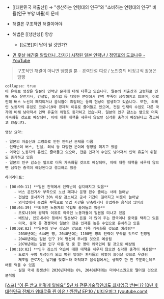 - [[대한민국 저출산]] → "생산하는 연령대의 인구"와 "소비하는 연령대의 인구" 비율(인구 부양 비율)이 문제 
- 해결은 구조적인 해결이어야
- 해법은 [[생산성]] 향상
	- [[로봇]]이 답이 될 것인가?



- [먼 훗날 얘긴줄 알았더니..갑자기 시작된 일본 인력난 / 정영효의 도쿄나우 - YouTube](https://www.youtube.com/watch?v=CJawu4Hkg8M&ab_channel=%ED%95%9C%EA%B2%BD%EA%B8%80%EB%A1%9C%EB%B2%8C%EB%A7%88%EC%BC%93)
> 구조적인 해결이 아니면 땜빵일 뿐 - 경력단절 여성 / 노인층의 비정규직 활용은 땜빵
```ad-bing
collapse: true
이 유튜브 영상은 일본의 인력난 문제에 대해 다루고 있습니다. 일본의 저출산과 고령화로 인해 버스 운전기사, 건설업, 외식업 등 다양한 분야에서 인력 부족이 심각해지고 있으며, 이로 인해 버스 노선이 폐지되거나 음식점이 휴업하는 등의 현상이 발생하고 있습니다. 또한, 외국인 노동자의 유입도 코로나19와 경제적 이유로 줄어들고 있으며, 전문 인재의 수입도 다른 국가에 비해 낮아져서 인력 유출의 위험도 증가하고 있습니다. 일본의 인구 감소는 앞으로 더욱 가속화될 것으로 예상되며, 이에 대한 대책을 세우지 않으면 심각한 충격이 예상된다고 경고하고 있습니다.

영상 요약:

- 일본의 저출산과 고령화로 인한 인력난 문제를 다룸
- 인력난이 버스, 건설, 외식 등 다양한 분야에 영향을 미치고 있음
- 외국인 노동자의 유입도 줄어들고 있으며, 전문 인재의 수입도 낮아져서 인력 유출의 위험도 증가하고 있음
- 일본의 인구 감소는 앞으로 더욱 가속화될 것으로 예상되며, 이에 대한 대책을 세우지 않으면 심각한 충격이 예상된다고 경고하고 있음

하이라이트:

- [00:00:11] **일본 전역에서 인력난이 심각해지고 있음**
    - 버스 운전기사 부족으로 노선 폐지나 운행 편수 줄이는 사례 늘어남
    - 건설업 종사자가 30% 이상 감소하고 공사 기간이 길어지고 비용이 늘어남
    - 외식업에서 종업원 부족으로 영업 시간을 단축하거나 휴업하는 음식점 많아짐
- [00:04:39] **외국인 노동자의 유입도 줄어들고 있음**
    - 코로나19와 경제적 이유로 외국인 노동자들이 일본을 떠나고 있음
    - 베트남, 인도네시아 등에서 일본보다 돈을 더 많이 주는 한국이나 중국을 택하고 있음
    - 미국, 중국 등 경쟁국이 일본의 전문 인재를 높은 수입으로 유치하고 있음
- [00:08:02] **일본의 인구 감소는 앞으로 더욱 가속화될 것으로 예상됨**
    - 2030년에는 644만 명, 2040년에는 1100만 명의 인력이 부족할 것으로 전망됨
    - 2048년에는 일본 인구 1억 명선이 무너질 것으로 예상됨
    - 2070년에는 일본 인구 아홉 명 중 한 명이 외국인이 될 것으로 예상됨
- [00:10:02] **인구 감소의 역습에 대한 대책을 세우지 않으면 심각한 충격이 예상됨**
    - 도로가 구멍 투성이가 되고 병원 앞에는 환자들의 행렬이 늘어날 것으로 우려됨
    - 제조업 근로자는 납기를 맞추느라 허덕대고 음식점에서는 생맥주 한 잔 주문하는데도 애를 먹을 수 있음
    - 실질 국내 총생산이 2030년대에는 0%, 2040년대에는 마이너스권으로 떨어질 것으로 분석됨 
```

[[스프] “이 돈 받고 어떻게 일해요” 5년 차 전문기술직인데도 최저임금 받는다? 10년 후 대한민국 전체가 위태로울 찐 이유 / 깐깐남 EP.10 / 비디오머그 (youtube.com)](https://www.youtube.com/watch?v=0FJ-WRile0E)
